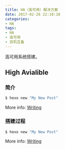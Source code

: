```yaml
---
title: HA（高可用）解决方案
date: 2017-02-26 22:10:18
categories:
- HA
tags:
- HA
- 高可用
- 双机互备
---
```


高可用系统搭建。

## High Avialible

### 简介

``` bash
$ hexo new "My New Post"
```

More info: [Writing](https://hexo.io/docs/writing.html)

### 搭建过程

``` bash
$ hexo new "My New Post"
```

More info: [Writing](https://hexo.io/docs/writing.html)
